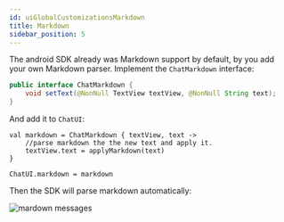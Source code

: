 ```yaml
---
id: uiGlobalCustomizationsMarkdown
title: Markdown
sidebar_position: 5
---
```


The android SDK already was Markdown support by default, by you add your own Markdown parser. Implement the `ChatMarkdown` interface:

```Java
public interface ChatMarkdown {
    void setText(@NonNull TextView textView, @NonNull String text);
}
```

And add it to `ChatUI`:

```
val markdown = ChatMarkdown { textView, text ->
    //parse markdown the the new text and apply it.
    textView.text = applyMarkdown(text)
}

ChatUI.markdown = markdown
```

Then the SDK will parse markdown automatically:

![mardown messages](/img/markdown_support.png)
